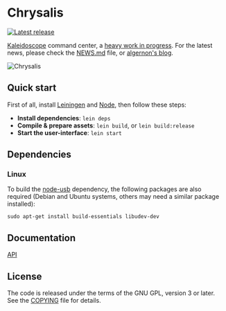 <!-- -*- mode: markdown; fill-column: 8192 -*- -->

# Chrysalis

[![Latest release](https://img.shields.io/github/release/algernon/Chrysalis/all.svg?style=flat-square)](https://github.com/algernon/Chrysalis/releases/latest)

[Kaleidoscope][kaleidoscope] command center, a [heavy work in progress][chrysalis:project:1.0]. For the latest news, please check the [NEWS.md](NEWS.md) file, or [algernon's blog][blog:algernon:chrysalis].

 [kaleidoscope]: https://github.com/keyboardio/Kaleidoscope
 [chrysalis:project:1.0]: https://github.com/algernon/Chrysalis/projects/1
 [blog:algernon:chrysalis]: https://asylum.madhouse-project.org/blog/tags/chrysalis/

![Chrysalis](docs/screenshots/led-theme-editor.png)

## Quick start

First of all, install [Leiningen](https://leiningen.org/) and [Node](https://nodejs.org/en/), then follow these steps:

* **Install dependencies**: `lein deps`
* **Compile & prepare assets**: `lein build`, or `lein build:release`
* **Start the user-interface**: `lein start`

## Dependencies

### Linux

To build the [node-usb](https://www.npmjs.com/package/usb) dependency, the following packages are also required (Debian and Ubuntu systems, others may need a similar package installed):

```
sudo apt-get install build-essentials libudev-dev
```

## Documentation

[API](/docs/api.md)

## License

The code is released under the terms of the GNU GPL, version 3 or later. See the [COPYING](COPYING) file for details.
